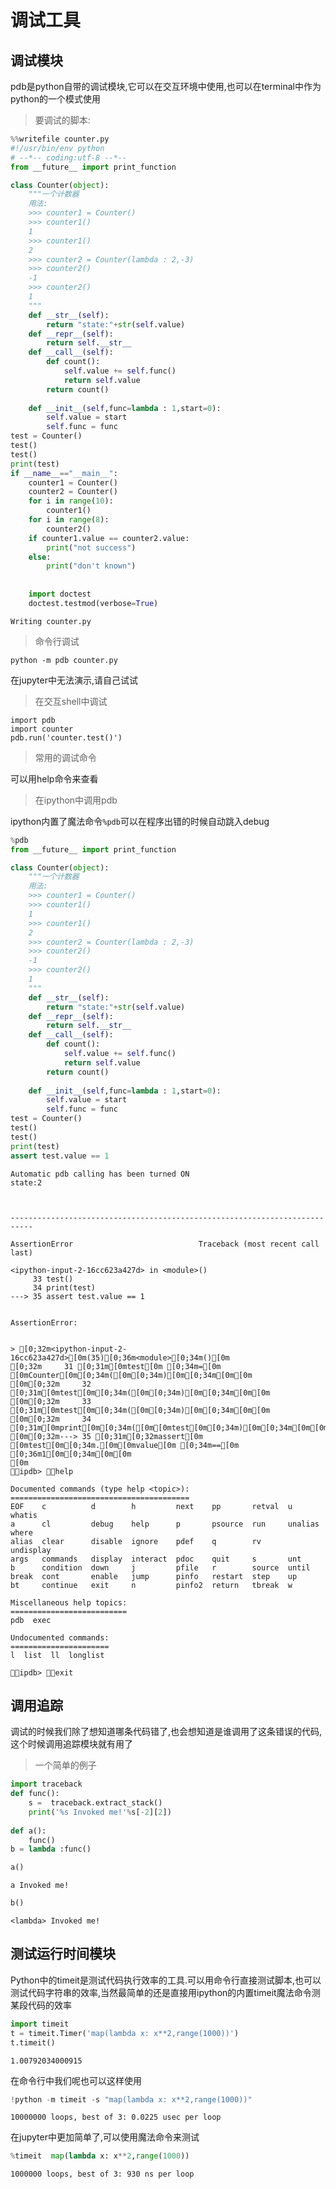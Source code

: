 
# 调试工具

## 调试模块
pdb是python自带的调试模块,它可以在交互环境中使用,也可以在terminal中作为python的一个模式使用

> 要调试的脚本:


```python
%%writefile counter.py
#!/usr/bin/env python
# --*-- coding:utf-8 --*--
from __future__ import print_function

class Counter(object):
    """一个计数器
    用法:
    >>> counter1 = Counter()
    >>> counter1()
    1
    >>> counter1()
    2
    >>> counter2 = Counter(lambda : 2,-3)
    >>> counter2()
    -1
    >>> counter2()
    1
    """
    def __str__(self):
        return "state:"+str(self.value)
    def __repr__(self):
        return self.__str__
    def __call__(self):
        def count():
            self.value += self.func()
            return self.value
        return count()
    
    def __init__(self,func=lambda : 1,start=0):
        self.value = start
        self.func = func 
test = Counter()
test()
test()
print(test)
if __name__=="__main__":
    counter1 = Counter()
    counter2 = Counter()
    for i in range(10):
        counter1()
    for i in range(8):
        counter2()
    if counter1.value == counter2.value:
        print("not success")
    else: 
        print("don't known")
        
    
    import doctest
    doctest.testmod(verbose=True)

```

    Writing counter.py


> 命令行调试

    python -m pdb counter.py
    
在jupyter中无法演示,请自己试试

> 在交互shell中调试

    import pdb
    import counter
    pdb.run('counter.test()')

> 常用的调试命令

可以用help命令来查看

> 在ipython中调用pdb

ipython内置了魔法命令`%pdb`可以在程序出错的时候自动跳入debug


```python
%pdb
from __future__ import print_function

class Counter(object):
    """一个计数器
    用法:
    >>> counter1 = Counter()
    >>> counter1()
    1
    >>> counter1()
    2
    >>> counter2 = Counter(lambda : 2,-3)
    >>> counter2()
    -1
    >>> counter2()
    1
    """
    def __str__(self):
        return "state:"+str(self.value)
    def __repr__(self):
        return self.__str__
    def __call__(self):
        def count():
            self.value += self.func()
            return self.value
        return count()
    
    def __init__(self,func=lambda : 1,start=0):
        self.value = start
        self.func = func 
test = Counter()
test()
test()
print(test)
assert test.value == 1 
```

    Automatic pdb calling has been turned ON
    state:2



    ---------------------------------------------------------------------------

    AssertionError                            Traceback (most recent call last)

    <ipython-input-2-16cc623a427d> in <module>()
         33 test()
         34 print(test)
    ---> 35 assert test.value == 1
    

    AssertionError: 


    > [0;32m<ipython-input-2-16cc623a427d>[0m(35)[0;36m<module>[0;34m()[0m
    [0;32m     31 [0;31m[0mtest[0m [0;34m=[0m [0mCounter[0m[0;34m([0m[0;34m)[0m[0;34m[0m[0m
    [0m[0;32m     32 [0;31m[0mtest[0m[0;34m([0m[0;34m)[0m[0;34m[0m[0m
    [0m[0;32m     33 [0;31m[0mtest[0m[0;34m([0m[0;34m)[0m[0;34m[0m[0m
    [0m[0;32m     34 [0;31m[0mprint[0m[0;34m([0m[0mtest[0m[0;34m)[0m[0;34m[0m[0m
    [0m[0;32m---> 35 [0;31m[0;32massert[0m [0mtest[0m[0;34m.[0m[0mvalue[0m [0;34m==[0m [0;36m1[0m[0;34m[0m[0m
    [0m
    ipdb> help
    
    Documented commands (type help <topic>):
    ========================================
    EOF    c          d        h         next    pp       retval  u          whatis
    a      cl         debug    help      p       psource  run     unalias    where 
    alias  clear      disable  ignore    pdef    q        rv      undisplay
    args   commands   display  interact  pdoc    quit     s       unt      
    b      condition  down     j         pfile   r        source  until    
    break  cont       enable   jump      pinfo   restart  step    up       
    bt     continue   exit     n         pinfo2  return   tbreak  w        
    
    Miscellaneous help topics:
    ==========================
    pdb  exec
    
    Undocumented commands:
    ======================
    l  list  ll  longlist
    
    ipdb> exit


##  调用追踪

调试的时候我们除了想知道哪条代码错了,也会想知道是谁调用了这条错误的代码,这个时候调用追踪模块就有用了

>一个简单的例子 


```python
import traceback
def func():
    s =  traceback.extract_stack()
    print('%s Invoked me!'%s[-2][2])
    
def a():
    func()
b = lambda :func()
```


```python
a()
```

    a Invoked me!



```python
b()
```

    <lambda> Invoked me!


## 测试运行时间模块

Python中的timeit是测试代码执行效率的工具.可以用命令行直接测试脚本,也可以测试代码字符串的效率,当然最简单的还是直接用ipython的内置timeit魔法命令测某段代码的效率


```python
import timeit
t = timeit.Timer('map(lambda x: x**2,range(1000))')
t.timeit()
```




    1.00792034000915



在命令行中我们呢也可以这样使用


```python
!python -m timeit -s "map(lambda x: x**2,range(1000))"
```

    10000000 loops, best of 3: 0.0225 usec per loop


在jupyter中更加简单了,可以使用魔法命令来测试


```python
%timeit  map(lambda x: x**2,range(1000))
```

    1000000 loops, best of 3: 930 ns per loop

